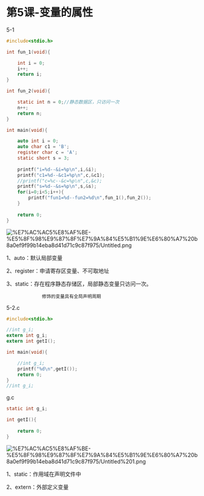# 第5课-变量的属性

5-1

```c
#include<stdio.h>

int fun_1(void){

	int i = 0;
	i++;
	return i;
}

int fun_2(void){

	static int n = 0;//静态数据区，只访问一次
	n++;
	return n;
}

int main(void){

	auto int i = 0;
	auto char c1 = 'B';
	register char c = 'A';
	static short s = 3;
		
	printf("i=%d--&i=%p\n",i,&i);
	printf("c1=%d--&c1=%p\n",c,&c1);
	//printf("c=%c--&c=%p\n",c,&c);
	printf("s=%d--&s=%p\n",s,&s);
	for(i=0;i<5;i++){
		printf("fun1=%d--fun2=%d\n",fun_1(),fun_2());
	}
	
	return 0;
}
```

![%E7%AC%AC5%E8%AF%BE-%E5%8F%98%E9%87%8F%E7%9A%84%E5%B1%9E%E6%80%A7%20b8a0ef9f99b14eba8d41d71c9c87f975/Untitled.png](https://cdn.jsdelivr.net/gh/chenliang1301/Images@main/NotesImages/202111162215024.png)

1、auto：默认局部变量

2、register：申请寄存区变量、不可取地址

3、static：存在程序静态存储区，局部静态变量只访问一次。

                 修饰的变量具有全局声明周期

5-2.c

```c
#include<stdio.h>

//int g_i;
extern int g_i;
extern int getI();

int main(void){

	//int g_i;
	printf("%d\n",getI());
	return 0;
}
//int g_i;
```

g.c

```c
static int g_i;

int getI(){
	
	return 0;
}
```

![%E7%AC%AC5%E8%AF%BE-%E5%8F%98%E9%87%8F%E7%9A%84%E5%B1%9E%E6%80%A7%20b8a0ef9f99b14eba8d41d71c9c87f975/Untitled%201.png](https://cdn.jsdelivr.net/gh/chenliang1301/Images@main/NotesImages/202111162215025.png)

1、static：作用域在声明文件中

2、extern：外部定义变量